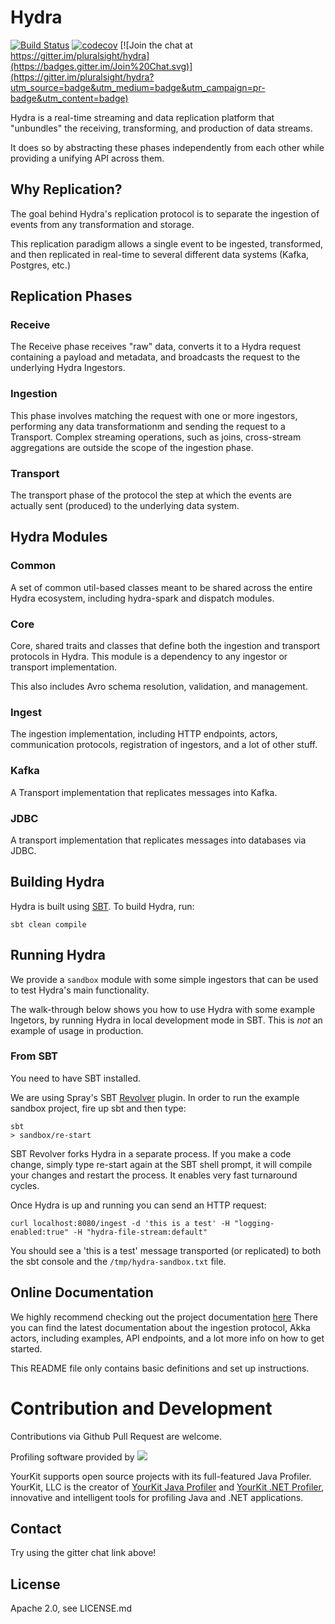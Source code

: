 # Hydra

[![Build Status](https://travis-ci.org/pluralsight/hydra.svg?branch=master)](https://travis-ci.org/pluralsight/hydra)
[![codecov](https://codecov.io/gh/pluralsight/hydra/branch/master/graph/badge.svg)](https://codecov.io/gh/pluralsight/hydra)
[![Join the chat at https://gitter.im/pluralsight/hydra](https://badges.gitter.im/Join%20Chat.svg)](https://gitter.im/pluralsight/hydra?utm_source=badge&utm_medium=badge&utm_campaign=pr-badge&utm_content=badge)


Hydra is a real-time streaming and data replication platform that "unbundles" the receiving, transforming, 
and production of data streams.

It does so by abstracting these phases independently from each other while providing a unifying API across them.

## Why Replication?
The goal behind Hydra's replication protocol is to separate the ingestion of events from any transformation and storage.

This replication paradigm allows a single event to be ingested, transformed, and then replicated in real-time to several different data systems (Kafka, Postgres, etc.)


## Replication Phases

### Receive
The Receive phase receives "raw" data, converts it to a Hydra request containing a payload and metadata, and broadcasts the request to the underlying Hydra Ingestors.

### Ingestion
This phase involves matching the request with one or more ingestors, performing any data transformationm and sending the request to a Transport.  Complex streaming operations, such as joins, cross-stream aggregations are outside the scope of the ingestion phase.

### Transport
The transport phase of the protocol the step at which the events are actually sent (produced) to the underlying data system.

## Hydra Modules

### Common
A set of common util-based classes meant to be shared across the entire Hydra ecosystem, including hydra-spark and dispatch modules. 

### Core
Core, shared traits and classes that define both the ingestion and transport protocols in Hydra.  This module is a dependency to any ingestor or transport implementation.

This also includes Avro schema resolution, validation, and management.

### Ingest
The ingestion implementation, including HTTP endpoints, actors, communication protocols, registration of ingestors, and a lot of other stuff.

### Kafka
A Transport implementation that replicates messages into Kafka.

### JDBC
A transport implementation that replicates messages into databases via JDBC.

## Building Hydra
Hydra is built using [SBT](http://www.scala-sbt.org/). To build Hydra, run:

```
sbt clean compile
```

## Running Hydra
We provide a `sandbox` module with some simple ingestors that can be used to test Hydra's main functionality.

The walk-through below shows you how to use Hydra with some example Ingetors, by running Hydra in local development mode in SBT. This is *not* an example of usage in production.

### From SBT
You need to have SBT installed.

We are using Spray's SBT [Revolver](https://github.com/spray/sbt-revolver) plugin.  In order to run the example sandbox project, fire up sbt and then type:

```
sbt 
> sandbox/re-start
```

SBT Revolver forks Hydra in a separate process. If you make a code change, simply type re-start again at the SBT shell prompt, it will compile your changes and restart the process. It enables very fast turnaround cycles.

Once Hydra is up and running you can send an HTTP request:

```curl localhost:8080/ingest -d 'this is a test' -H "logging-enabled:true" -H "hydra-file-stream:default" ```

You should see a 'this is a test' message transported (or replicated) to both the sbt console and the ```/tmp/hydra-sandbox.txt``` file.


## Online Documentation
We highly recommend checking out the project documentation [here](www.pluralsight.com.)  There you can find the latest documentation about the ingestion protocol, Akka actors, including examples, API endpoints, and a lot more info on how to get started.

This README file only contains basic definitions and set up instructions.


# Contribution and Development
Contributions via Github Pull Request are welcome.  

Profiling software provided by ![](https://www.yourkit.com/images/yklogo.png)

YourKit supports open source projects with its full-featured Java Profiler.
YourKit, LLC is the creator of <a href="https://www.yourkit.com/java/profiler/">YourKit Java Profiler</a>
and <a href="https://www.yourkit.com/.net/profiler/">YourKit .NET Profiler</a>,
innovative and intelligent tools for profiling Java and .NET applications.

## Contact
Try using the gitter chat link above!

## License
Apache 2.0, see LICENSE.md


